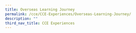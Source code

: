 ```yaml
---
title: Overseas Learning Journey
permalink: /cce/CCE-Experiences/Overseas-Learning-Journey/
description: ""
third_nav_title: CCE Experiences
---
```

